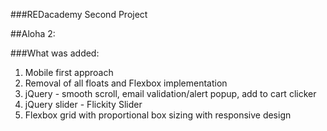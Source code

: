 ###REDacademy Second Project

##Aloha 2:

###What was added:

1. Mobile first approach
2. Removal of all floats and Flexbox implementation 
3. jQuery - smooth scroll, email validation/alert popup, add to cart clicker
4. jQuery slider - Flickity Slider
5. Flexbox grid with proportional box sizing with responsive design


